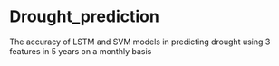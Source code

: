 # Drought_prediction
The accuracy of LSTM and SVM models in predicting drought using 3 features in 5 years on a monthly basis
